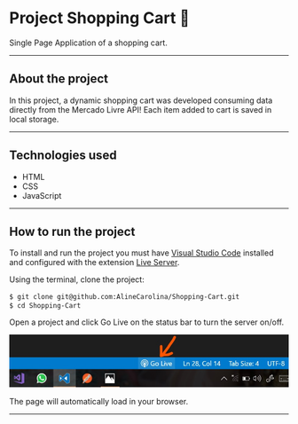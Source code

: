 # Project Shopping Cart 🛒​
Single Page Application of a shopping cart.

---

## About the project
In this project, a dynamic shopping cart was developed consuming data directly from the Mercado Livre API! Each item added to cart is saved in local storage.

---

## Technologies used
  * HTML
  * CSS
  * JavaScript

---

## How to run the project
To install and run the project you must have [Visual Studio Code](https://code.visualstudio.com/) installed and configured with the extension [Live Server](https://marketplace.visualstudio.com/items?itemName=ritwickdey.LiveServer).

Using the terminal, clone the project:

```
$ git clone git@github.com:AlineCarolina/Shopping-Cart.git
$ cd Shopping-Cart
```

Open a project and click Go Live on the status bar to turn the server on/off.

![image](/images/vscode-live-server-statusbar-3.jpg)

The page will automatically load in your browser.

---

